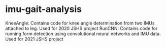 # imu-gait-analysis
KneeAngle: Contains code for knee angle determination from two IMUs attached to leg. Used for 2020 JSHS project
RunCNN: Contains code for running form detection using convolutional neural networks and IMU data. Used for 2021 JSHS project
